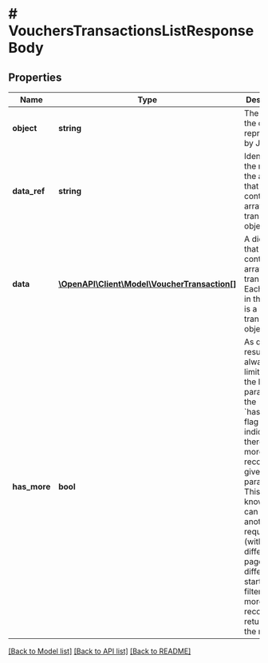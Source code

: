 # # VouchersTransactionsListResponseBody

## Properties

Name | Type | Description | Notes
------------ | ------------- | ------------- | -------------
**object** | **string** | The type of the object represented by JSON. | [optional] [default to 'list']
**data_ref** | **string** | Identifies the name of the attribute that contains the array of transaction objects. | [optional] [default to 'data']
**data** | [**\OpenAPI\Client\Model\VoucherTransaction[]**](VoucherTransaction.md) | A dictionary that contains an array of transactions. Each entry in the array is a separate transaction object. | [optional]
**has_more** | **bool** | As query results are always limited (by the limit parameter), the &#x60;has_more&#x60; flag indicates if there are more records for given filter parameters. This lets you know if you can run another request (with a different page or a different start date filter) to get more records returned in the results. | [optional]

[[Back to Model list]](../../README.md#models) [[Back to API list]](../../README.md#endpoints) [[Back to README]](../../README.md)
